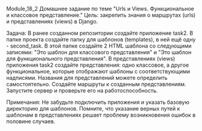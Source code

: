 Module_18_2
Домашнее задание по теме "Urls и Views. Функциональное и классовое представление."
Цель: закрепить знания о маршрутах (urls) и представлениях (views) в Django.

Задача:
В ранее созданном репозитории создайте приложение task2.
В папке проекта создайте папку для шаблонов (templates), в ней ещё одну - second_task.
В этой папке создайте 2 HTML шаблона со следующими записями: "Это шаблон для классового представления" и "Это шаблон для функционального представления".
В представлениях (views) приложения task2 создайте представления: одно классовое, а другое функциональное, которые отображают шаблоны с соответствующими надписями. Названия для представлений можете определить самостоятельно.
Создайте маршруты к созданным представлениям.
Запустите сервер и проверьте его на работоспособность.

Примечания:
Не забудьте подключить приложения и указать базовую директорию для шаблонов.
Помните, что указание верных путей к шаблонам в представлениях решает проблему возникновения ошибок в половине случаев.
